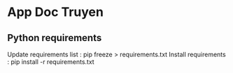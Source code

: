 # App Doc Truyen
 ## Python requirements
 Update requirements list : pip freeze > requirements.txt
 Install requirements     : pip install -r requirements.txt 
